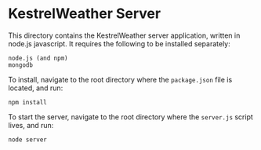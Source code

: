 KestrelWeather Server
=====================

This directory contains the KestrelWeather server application, written in node.js javascript. It requires the following to be installed separately:

	node.js (and npm)
	mongodb

To install, navigate to the root directory where the `package.json` file is located, and run:

	npm install

To start the server, navigate to the root directory where the `server.js` script lives, and run:

	node server
